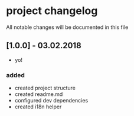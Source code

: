 # project changelog
All notable changes will be documented in this file

## [1.0.0] - 03.02.2018
- yo!
### added 
- created project structure
- created readme.md
- configured dev dependencies
- created i18n helper

